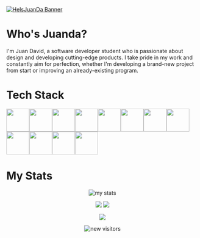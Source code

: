 <a target="_blank" href="https://heisjuanda.netlify.app/">
  <p align="left"> 
    <img src="https://user-images.githubusercontent.com/63882053/275669063-87a3b7b2-1ba3-4391-ad6e-99279e0e3476.png" alt="HeIsJuanDa Banner" /> 
  </p>
</a>

# Who's Juanda? 

I'm Juan David, a software developer student who is passionate about design and developing cutting-edge products. I take pride in my work and constantly aim for perfection, whether I'm developing a brand-new project from start or improving an already-existing program.

# Tech Stack

<section align=center style="display:flex; flex-direction:row; flex-wrap:wrap;">
  
  <article style="display:flex; flex-direction:column;">
    <img height=60px src="https://user-images.githubusercontent.com/63882053/226981177-e522313d-50c1-4667-b0d6-94e521bec367.png"> 
  </article>
    
  <article style="display:flex; flex-direction:column;"> 
    <img height=60px src
="https://user-images.githubusercontent.com/63882053/226982992-3fa3708f-b90f-44f1-b719-ec8e9ef6903e.png"> 
  </article>
    
  <article style="display:flex; flex-direction:column;"> 
    <img height=60px src="https://user-images.githubusercontent.com/63882053/226981390-2325d364-88b7-486f-b5b3-3690e1ad7b9a.png"> 
  </article>
  
  <article style="display:flex; flex-direction:column;"> 
    <img height=60px src="https://user-images.githubusercontent.com/63882053/226982516-ce8cb328-729b-4b15-85be-f473fd8c5d96.png"> 
  </article>
    
  <article style="display:flex; flex-direction:column;"> 
    <img height=60px src="https://user-images.githubusercontent.com/63882053/226981902-65baf892-fbe1-41c2-a9cc-abdba5c2fe82.png">
  </article>

  <article style="display:flex; flex-direction:column;"> 
   <img height=60px src="https://user-images.githubusercontent.com/63882053/226983746-2971c55b-b93f-4719-8aa1-151c298e5933.png">
  </article>

  <article style="display:flex; flex-direction:column;"> 
   <img height=60px src="https://user-images.githubusercontent.com/63882053/226985245-27899061-1e24-4183-afc8-0047c341030b.png">
  </article>

  <article style="display:flex; flex-direction:column;"> 
   <img height=60px src="https://user-images.githubusercontent.com/63882053/226984805-3d587c7d-1ab1-46bd-9d2c-4f90ad931519.png"> 
  </article>

  <article style="display:flex; flex-direction:column;"> 
   <img height=60px src="https://user-images.githubusercontent.com/63882053/226984995-d66cd7aa-2dbf-4e15-83ae-d8aba9b419b0.png"> 
  </article>

  <article style="display:flex; flex-direction:column;"> 
   <img height=60px src="https://user-images.githubusercontent.com/63882053/228912875-eef675ce-9868-4f76-bb80-a3ed1662a011.png">
  </article>

  <article style="display:flex; flex-direction:column;"> 
    <img height=60px src="https://user-images.githubusercontent.com/63882053/228914507-8d19eb19-40aa-42dc-8568-d5ce92d3ac55.png"> 
  </article>

  <article style="display:flex; flex-direction:column;"> 
   <img height=60px src="https://user-images.githubusercontent.com/63882053/238164013-99cfbb4d-1160-4876-9a89-ad504f0ed389.png">  
  </article>
</section>

# My Stats

<p align=center>
  <img src="https://github.com/heisjuanda/heisjuanda/blob/output/github-contribution-grid-snake.svg" alt="my stats">
</p>

<p align = "center">
  <img  src = "https://github-readme-stats.vercel.app/api?username=heisjuanda&show_icons=true&theme=dark&line_height=27">
  <img src = "https://github-readme-stats.vercel.app/api/top-langs/?username=heisjuanda&hide=html,css,java,shaderlab,kotlin,hlsl&theme=dark">
</p>

<p align = "center">
 <img  src="https://github-readme-streak-stats.herokuapp.com/?user=heisjuanda&show_icons=true&locale=en&layout=compact&theme=dark&line_height=0" />
</p> 

<p align=center>
  <img src="https://profile-counter.glitch.me/heisjuanda/count.svg" alt="new visitors">
</p>
